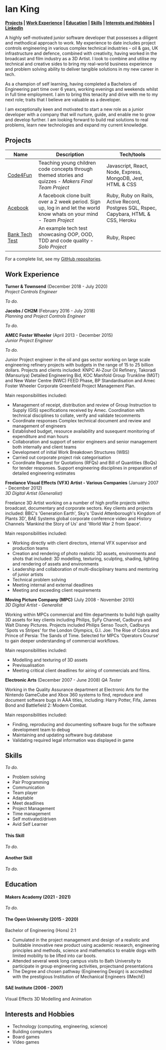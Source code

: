 # Ian King

**[Projects](https://github.com/Battery0/CV#Projects) | [Work Experience](https://github.com/Battery0/CV#Work-Experience) | [Education](https://github.com/Battery0/CV#education) | [Skills](https://github.com/Battery0/CV#skills) | [Interests and Hobbies](https://github.com/Battery0/CV#Interests-and-Hobbies) | <a href="https://www.linkedin.com/in/iankinguk" target="blank" rel="noopener noreferrer">LinkedIn</a>**  





<!--
A sentence about who and what you are. Then a sentence about what you've achieved. And then a sentence about what excites you about tech.
-->
A highly self-motivated junior software developer that possesses a diligent and methodical approach to work. My experience to date includes project controls engineering in various complex technical industries - oil & gas, UK infrastructure and defence, combined with creativity, having worked in the broadcast and film industry as a 3D Artist. I look to combine and utilise my technical and creative sides to bring my real-world business experience and problem solving ability to deliver tangible solutions in my new career in tech.

As a champion of self learning, having completed a Bachelors of Engineering part time over 6 years, working evenings and weekends whilst in full time employment. I aim to bring this tenacity and drive with me to my next role; traits that I believe are valuable as a developer.

I am exceptionally keen and motivated to start a new role as a junior developer with a company that will nurture, guide, and enable me to grow and develop further. I am looking forward to build real solutions to real problems, learn new technologies and expand my current knowledge.




## Projects

| Name                         | Description       | Tech/tools        |
| ---------------------------- | ----------------- | ----------------- |
| [Code4Fun](https://github.com/moby-codes/makers-final-project) | Teaching young children code concepts through themed stories and quizzes - _Makers Final Team Project_ | Javascript, React, Node, Express, MongoDB, Jest, HTML & CSS |
| [Acebook](https://github.com/Willinlondon/acebook-rails-template-simple) | A facebook clone built over a 2 week period. Sign up, log in and let the world know whats on your mind - _Team Project_ | Ruby, Ruby on Rails, Active Record, Postgres SQL, Rspec, Capybara, HTML & CSS, Heroku |
| [Bank Tech Test](https://github.com/Battery0/bank) | An example tech test showcasing OOP, OOD, TDD and code quality - _Solo Project_ | Ruby, Rspec |

For a complete list, see my [GitHub repositories](https://github.com/Battery0?tab=repositories).







## Work Experience

**Turner & Townsend** (December 2018 - July 2020)  
_Project Controls Engineer_

_To do._
<!-- - Any experience, including roles and responsibilities and results achieved in bullet point format.
- Any experience relevant to software development -->



**Jacobs / CH2M** (February 2016 - July 2018)  
_Planning and Project Controls Engineer_

_To do._



**AMEC Foster Wheeler** (April 2013 - December 2015)  
_Junior Project Engineer_

_To do._

Junior Project engineer in the oil and gas sector working on large scale engineering refinery projects with budgets in the range of 15 to 25 billion dollars.
Projects and clients included: KNPC Al-Zour Oil Refinery, Takoradi (Mansuriya) Detailed Engineering Bid, KOC Manifold Group Trunkline (MGT) and New Water Centre (NWC) FEED Phase, BP Standardisation and Amec Foster Wheeler Corporate Greenfield Project Management Plan.

Main responsibilities included:
- Management of receipt, distribution and review of Group Instruction to Supply (GIS) specifications received by Amec. Coordination with technical disciplines to collate, verify and validate tecomments
- Coordinate responses Complex technical document and review and management of engineers
- Established budget, resource availability and susequent monitoring of expenditure and man hours
- Collaboration and support of senior engineers and senior management both internally and client teams
- Development of initial Work Breakdown Structures (WBS)
- Carried out corporate project risk categorisation
- Coordinate Request for Quotations (RFQs) and Bill of Quantities (BoQs) for tender responses. Support engineering disciplines in preparation of detailed engineering estimates

**Freelance Visual Effects (VFX) Artist - Various Companies** (January 2007 - December 2012)  
_3D Digital Artist (Generalist)_

Freelance 3D Artist working on a number of high profile projects within broadcast, documentary and corporate sectors. Key clients and projects included: BBC's 'Generation Earth', Sky's 'David Attenborough's Kingdom of Plants 3D', BAE Systems global corporate conference video and History Channels 'Mankind the Story of Us' and 'World War 2 from Space'.

Main responsibilities included:
- Working directly with client directors, internal VFX supervisor and production teams
- Creation and rendering of photo realistic 3D assets, environments and shots that included: 3D modelling, texturing, sculpting, shading, lighting and rendering of assets and environments
- Leadership and collaboration of multi-disciplinary teams and mentoring of junior artists
- Technical problem solving
- Meeting internal and external deadlines
- Meeting and exceeding client requirements


**Moving Picture Company (MPC)** (July 2008 - November 2010)  
_3D Digital Artist - Generalist_

Working within MPCs commercial and film departments to build high quality 3D assets for key clients including Philips, SyFy Channel, Cadburys and Walt Disney Pictures. Projects included Philips Senso Touch, Cadburys 'Spots vs Stripes' for the London Olympics, G.I. Joe: The Rise of Cobra and Prince of Persia: The Sands of Time. Selected for MPCs 'Operators Course' to gain deeper understanding of commercial workflows.

Main responsibilities included:
- Modelling and texturing of 3D assets
- Previsualisation
- Meeting critical client deadlines for airing of commercials and films.



**Electronic Arts** (December 2007 - June 2008)
_QA Tester_

Working in the Quality Assurance department at Electronic Arts for the Nintendo GameCube and Xbox 360 systems to find, reproduce and document software bugs in AAA titles, including: Harry Potter, Fifa, James Bond and Battlefield 2: Modern Combat.

Main responsibilities included:
- Finding, reproducing and documenting software bugs for the software development team to debug
- Maintaining and updating software bug database
- Validating required legal information was displayed in game









## Skills
_To do._

<!--
Consider skills relevant to software development. Then consider your best skills. Pick 2-4 skills and write a short descriptive paragraph for each one. You should demonstrate how capable you are at this skill with examples.
(Using a STAR example Paragraph) Consider the questions below.-->

- Problem solving
- Pair Programming
- Communication
- Team player
- Adaptable
- Meet deadlines
- Project Management
- Time management
- Self motivated/driven
- Avid Self Learner

<!--
-STAR
-What was the situation/task? (ST)

-How was the skill used?

-What did you do? (action)

-What was the result?-->


#### This Skill
_To do._
<!-- - Experience
- Achievements
- Evidence (STAR)-->

#### Another Skill
_To do._
<!-- Descriptive paragraph of how capable you are at this skill and, if relevant, how it has developed (again use STAR for this)

- I achieved A during my work at B (job, or otherwise)
- I contributed to the growth of X while doing Y (job, or otherwise)
- I built this, made this, broke this, fixed this, etc.
- A link to some on-line evidence (blogs, videos, articles, etc.)-->









## Education

#### Makers Academy (2021 - 2021)
_To do._
<!-- - Use short descriptions of what you did and a skill you used. (Similar to format from the 'Work Experience' section above)
- e.g Frequently used paring in order to problem solve efficiently, requiring teamwork and communication.
- you might also mention aspects some other skills/knowledge listed below: 
- OOP, TDD, MVC, DDD
- Agile/XP
- Ruby, Rails, JavaScript
- RSpec, Jasmine -->

#### The Open University (2015 - 2020)
Bachelor of Engineering (Hons) 2:1
- Cumulated in the project management and design of a realistic and buildable innovative new product using academic research, engineering principles and methods, science and mathematics to enable dogs with limited mobility to be lifted into car boots.
- Attended several week long campus visits to Bath University to participate in group engineering activities, projectsand presentations
- The Degree and chosen pathway (Engineering Design) is accredited with the prestigious Institution of Mechanical Engineers (IMechE)

#### SAE Institute (2006 - 2007)
Visual Effects 3D Modelling and Animation

<!--
courses taken in engineering ?
That in some arguable way make you a better software developer or well-rounded person -->






## Interests and Hobbies

- Technology (computing, engineering, science)
- Building computers
- Board games
- Video games
